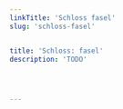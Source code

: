 ```yaml
---
linkTitle: 'Schloss fasel'
slug: 'schloss-fasel'


title: 'Schloss: fasel'
description: 'TODO'




---
```

